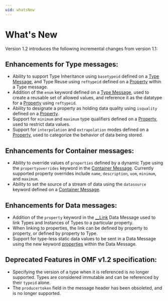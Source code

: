 ```yaml
---
uid: whatsNew
---
```


# What\'s New


Version 1.2 introduces the following incremental changes from version 1.1:

## Enhancements for Type messages:

- Ability to support Type Inheritance using `basetypeid` defined on a [Type Message](xref:typeMessages), and Type Reuse using `reftypeid` defined on a [Property](xref:typePropertiesAndFormats) within a Type message.
- Addition of the `enum` keyword defined on a [Type Message](xref:typeMessages), used to create a reusable set of allowed values, and reference it as the datatype for a [Property](xref:typePropertiesAndFormats) using `reftypeid`.
- Ability to designate a property as holding data quality using `isquality` defined on a [Property](xref:typePropertiesAndFormats).
- Support for `minimum` and `maximum` type qualifiers defined on a [Property](xref:typePropertiesAndFormats), used to restrict data values.
- Support for `interpolation` and `extrapolation` modes defined on a [Property](xref:typePropertiesAndFormats), used to categorize the behavior of data being stored.

## Enhancements for Container messages:

- Ability to override values of `properties` defined by a dynamic Type using the `propertyoverrides` keyword in the [Container Message](xref:containerMessages). Currently supported property overrides include `name`, `description`, `uom`, `minimum`, and `maximum`.
- Ability to set the source of a stream of data using the `datasource` keyword defined on a [Container Message](xref:containerMessages). 

## Enhancements for Data messages:

- Addition of the `property` keyword in the [__Link](xref:linkType) Data Message used to link Types and Instances of Types to a particular property. 
- When linking to properties, the link can be defined by property to property, or defined by property to Type.
- Support for type-less static data values to be sent in a Data Message using the new keyword [properties](xref:dataMessages) within the Data Message. 


## Deprecated Features in OMF v1.2 specification:

- Specifying the version of a type when it is referenced is no longer supported. Types are considered immutable and can be referenced by their `typeid` alone.
- The `producertoken` field in the message header has been obsoleted, and is no longer supported.
